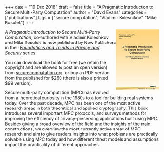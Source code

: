 +++
date = "19 Dec 2018"
draft = false
title = "A Pragmatic Introduction to Secure Multi-Party Computation"
author = "David Evans"
categories = ["publications"]
tags = ["secure computation", "Vladimir Kolesnikov", "Mike Rosulek"]
+++

<a href="//securecomputation.org"><img src="/images/pragmaticmpc.jpg" align="right"></a>

_A Pragmatic Introduction to Secure Multi-Party Computation_,
co-authored with Vladimir Kolesnikov and Mike Rosulek, is now
published by Now Publishers in their 
[_Foundations and Trends in Privacy and Security_](https://www.nowpublishers.com/SEC) series. 

You can download the book for free (we retain the copyright and are
allowed to post an open version) from
[securecomputation.org](//securecomputation.org), or buy an PDF
version from the published for $260 (there is also a printed $99
version). 

<div class="abstract">
Secure multi-party computation (MPC) has evolved from a theoretical
curiosity in the 1980s to a tool for building real systems today. Over
the past decade, MPC has been one of the most active research areas in
both theoretical and applied cryptography. This book introduces
several important MPC protocols, and surveys methods for improving the
efficiency of privacy-preserving applications built using MPC. Besides
giving a broad overview of the field and the insights of the main
constructions, we overview the most currently active areas of MPC
research and aim to give readers insights into what problems are
practically solvable using MPC today and how different threat models
and assumptions impact the practicality of different approaches.
</div>